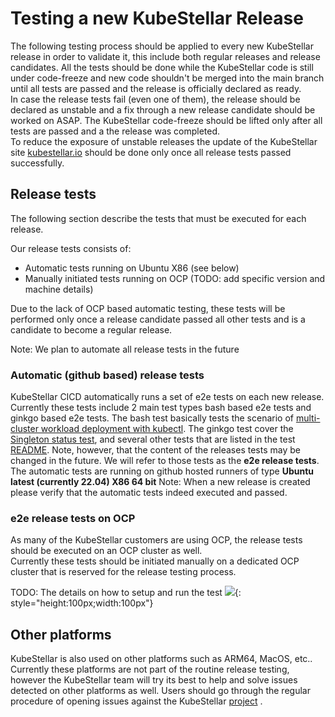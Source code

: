 # Testing a new KubeStellar Release

The following testing process should be applied to every new KubeStellar release in order to validate it, this include both regular releases and release candidates. All the tests should be done while the KubeStellar code is still under code-freeze and new code shouldn't be merged into the main branch until all tests are passed and the release is officially declared as ready.  
In case the release tests fail (even one of them), the release should be declared as unstable and a fix through a new release candidate should be worked on ASAP. The KubeStellar code-freeze should be lifted only after all tests are passed and a the release was completed.  
To reduce the exposure of unstable releases the update of the KubeStellar site [kubestellar.io](https://docs.kubestellar.io) should be done only once all release tests passed successfully. 

## Release tests
The following section describe the tests that must be executed for each release.

Our release tests consists of:
   * Automatic tests running on Ubuntu X86 (see below)
   * Manually initiated tests running on OCP (TODO: add specific version and machine details)

Due to the lack of OCP based automatic testing, these tests will be performed only once a release candidate passed all other tests and is a candidate to become a regular release. 

Note:  We plan to automate all release tests in the future

### Automatic (github based) release tests
KubeStellar CICD automatically runs a set of e2e tests on each new release. Currently these tests include 2 main test types bash based e2e tests and ginkgo based e2e tests. The bash test basically tests the scenario of  [multi-cluster workload deployment with kubectl](example-scenarios.md#scenario-1---multi-cluster-workload-deployment-with-kubectl). The ginkgo test cover the [Singleton status test](example-scenarios.md#scenario-4---singleton-status), and several other tests that are listed in the test [README](https://github.com/kubestellar/kubestellar/blob/main/test/e2e/ginkgo/README.md). Note, however, that the content of the releases tests may be changed in the future. We will refer to those tests as the **e2e release tests**. 
The automatic tests are running on github hosted runners of type **Ubuntu latest (currently 22.04) X86 64 bit** 
Note: When a new release is created please verify that the automatic tests indeed executed and passed. 

### e2e release tests on OCP
As many of the KubeStellar customers are using OCP, the release tests should be executed on an OCP cluster as well.  
Currently these tests should be initiated manually on a dedicated OCP cluster that is reserved for the release testing process. 

TODO: The details on how to setup and run the test
![](./images/construction.png){: style="height:100px;width:100px"}

## Other platforms
KubeStellar is also used on other platforms such as ARM64, MacOS, etc.. Currently these platforms are not part of the routine release testing, however the KubeStellar team will try its best to help and solve issues detected on other platforms as well. Users should go through the regular procedure of opening issues against the KubeStellar [project](https://github.com/kubestellar/kubestellar/) .
